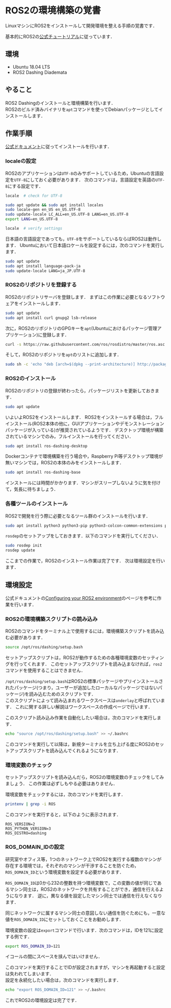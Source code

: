 # ROS2の環境構築の覚書

LinuxマシンにROS2をインストールして開発環境を整える手順の覚書です．

基本的にROS2の[公式チュートリアル](https://index.ros.org/doc/ros2/Tutorials/)に従っています．

## 環境

- Ubuntu 18.04 LTS
- ROS2 Dashing Diademata

## やること

ROS2 Dashingのインストールと環境構築を行います．  
ROS2のビルド済みバイナリを`apt`コマンドを使ってDebianパッケージとしてインストールします．

## 作業手順

[公式ドキュメント](https://index.ros.org/doc/ros2/Installation/Dashing/Linux-Install-Debians/)に従ってインストールを行います．

### localeの設定

ROS2のアプリケーションは`UTF-8`のみサポートしているため，Ubuntuの言語設定を`UTF-8`にしておく必要があります．
次のコマンドは，言語設定を英語の`UTF-8`にする設定です．

```bash
locale  # check for UTF-8

sudo apt update && sudo apt install locales
sudo locale-gen en_US en_US.UTF-8
sudo update-locale LC_ALL=en_US.UTF-8 LANG=en_US.UTF-8
export LANG=en_US.UTF-8

locale  # verify settings
```

日本語の言語設定であっても，`UTF-8`をサポートしているならばROS2は動作します．
Ubuntuにおいて日本語ロケールを設定するには，次のコマンドを実行します．

```bash
sudo apt update
sudo apt install language-pack-ja
sudo update-locale LANG=ja_JP.UTF-8
```

### ROS2のリポジトリを登録する

ROS2のリポジトリサーバを登録します．
まずはこの作業に必要となるソフトウェアをインストールします．

```bash
sudo apt update
sudo apt install curl gnupg2 lsb-release
```

次に，ROS2のリポジトリのGPGキーを`apt`(Ubuntuにおけるパッケージ管理アプリケーション)に登録します．

```bash
curl -s https://raw.githubusercontent.com/ros/rosdistro/master/ros.asc | sudo apt-key add -
```

そして，ROS2のリポジトリを`apt`のリストに追加します．

```bash
sudo sh -c 'echo "deb [arch=$(dpkg --print-architecture)] http://packages.ros.org/ros2/ubuntu $(lsb_release -cs) main" > /etc/apt/sources.list.d/ros2-latest.list'
```

### ROS2のインストール

ROS2のリポジトリの登録が終わったら，パッケージリストを更新しておきます．

```bash
sudo apt update
```

いよいよROS2をインストールします．
ROS2をインストールする場合は，フルインストール(ROS2本体の他に，GUIアプリケーションやデモンストレーションパッケージが入っている)が推奨されているようです．
デスクトップ環境が構築されているマシンでのみ，フルインストールを行ってください．

```bash
sudo apt install ros-dashing-desktop
```

Dockerコンテナで環境構築を行う場合や，Raspberry Pi等デスクトップ環境が無いマシンでは，ROS2の本体のみをインストールします．

```bash
sudo apt install ros-dashing-base
```

インストールには時間がかかります．マシンがスリープしないように気を付けて，気長に待ちましょう．

### 各種ツールのインストール

ROS2で開発を行う際に必要となるツール群のインストールを行います．

```bash
sudo apt install python3 python3-pip python3-colcon-common-extensions python3-rosdep python3-argcomplete
```

`rosdep`のセットアップをしておきます．以下のコマンドを実行してください．

```bash
sudo rosdep init
rosdep update
```

ここまでの作業で，ROS2のインストール作業は完了です．
次は環境設定を行います．

## 環境設定

公式ドキュメントの[Configuring your ROS2 environment](https://index.ros.org/doc/ros2/Tutorials/Configuring-ROS2-Environment/)のページを参考に作業を行います．

### ROS2の環境構築スクリプトの読み込み

ROS2のコマンドをターミナル上で使用するには，環境構築スクリプトを読み込む必要があります．

```bash
source /opt/ros/dashing/setup.bash
```

セットアップスクリプトは，ROS2が動作するための各種環境変数のセッティングを行ってくれます．
このセットアップスクリプトを読み込まなければ，`ros2`コマンドを使用することはできません．

`/opt/ros/dashing/setup.bash`はROS2の標準パッケージやプリインストールされたパッケージ(つまり，ユーザーが追加したローカルなパッケージではないパッケージ)を読み込むためのスクリプトです．  
このスクリプトによって読み込まれるワークスペースは`underlay`と呼ばれています．
これに関する詳しい解説はワークスペースの作成ページで行います．

このスクリプト読み込み作業を自動化したい場合は，次のコマンドを実行します．

```bash
echo "source /opt/ros/dashing/setup.bash" >> ~/.bashrc
```

このコマンドを実行して以降は，新規ターミナルを立ち上げる度にROS2のセットアップスクリプトを読み込んでくれるようになります．

### 環境変数のチェック

セットアップスクリプトを読み込んだら，ROS2の環境変数のチェックをしてみましょう．
この作業は必ずしもやる必要はありません．

環境変数をチェックするには，次のコマンドを実行します．

```bash
printenv | grep -i ROS
```

このコマンドを実行すると，以下のように表示されます．

```console
ROS_VERSION=2
ROS_PYTHON_VERSION=3
ROS_DISTRO=dashing
```

### ROS_DOMAIN_IDの設定

研究室やオフィス等，1つのネットワーク上でROS2を実行する複数のマシンが存在する環境では，それぞれのマシンが干渉することを防ぐため，`ROS_DOMAIN_ID`という環境変数を設定する必要があります．

`ROS_DOMAIN_ID`は0から232の整数を持つ環境変数で，この変数の値が同じであるマシン同士は，ROS2のネットワークを共有することができ，通信を行えるようになります．
逆に，異なる値を設定したマシン同士では通信を行えなくなります．

同じネットワークに属するマシン同士の意図しない通信を防ぐためにも，一意な値を`ROS_DOMAIN_ID`にセットしておくことをお勧めします．

環境変数の設定は`export`コマンドで行います．次のコマンドは，IDを121に設定する例です．

```bash
export ROS_DOMAIN_ID=121
```

イコールの間にスペースを挟んではいけません．

このコマンドを実行することでIDが設定されますが，マシンを再起動すると設定は失われてしまいます．  
設定を永続化したい場合は，次のコマンドを実行します．

```bash
echo "export ROS_DOMAIN_ID=121" >> ~/.bashrc
```

これでROS2の環境設定は完了です．
